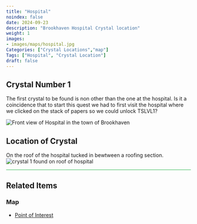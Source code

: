 ```yaml
---
title: "Hospital"
noindex: false
date: 2024-09-23
description: "Brookhaven Hospital Crystal location"
weight: 1
images:
- images/maps/hospital.jpg
Categories: ["Crystal Locations","map"]
Tags: ["Hospital", "Crystal Location"]
draft: false
--- 
```


## Crystal Number 1

The first crystal to be found is non other than the one at the hospital. Is it a coincidence that to start this quest we had to first visit the hospital where we clicked on the stack of papers so we could unlock TSLVL1?

![Front view of Hospital in the town of Brookhaven](/images/maps/hospital.jpg?width=400px)

## Location of Crystal

On the roof of the hospital tucked in bewtween a roofing section. 
![crystal 1 found on roof of hospital](/images/maps/crystals/crystal_1_roof_of_hospital.png?width=400px)

<hr style="background-color: #28b44c" size=8>

## Related Items

### Map

- [Point of Interest](/map/poi/hospital)

